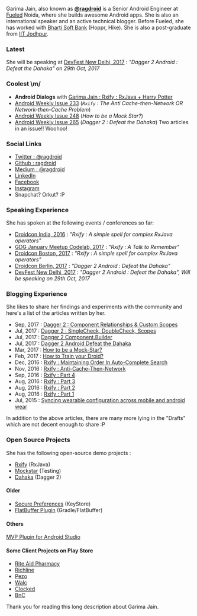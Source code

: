 Garima Jain, also known as [**@ragdroid**](https://twitter.com/ragdroid) is a Senior Android Engineer at [Fueled](https://fueled.com/) Noida, where she builds awesome Android apps. She is also an international speaker and an active technical blogger. Before Fueled, she has worked with [Bharti Soft Bank](https://www.crunchbase.com/organization/bsb) (Hoppr, Hike). She is also a post-graduate from [IIT Jodhpur](http://iitj.ac.in/).

### Latest 

She will be speaking at [DevFest New Delhi, 2017](https://www.meetup.com/GDGNewDelhi/events/243302149/) : *"Dagger 2 Android : Defeat the Dahaka"* on *29th Oct, 2017*

### Coolest \m/

 - **Android Dialogs** with [Garima Jain : Rxify : RxJava + Harry Potter](https://www.youtube.com/watch?v=5JO7Q6HO52w)
 - [Android Weekly Issue 233](http://androidweekly.net/issues/issue-233) (*`Rxify` : The Anti Cache-then-Network OR Network-then-Cache Problem*)
 - [Android Weekly Issue 248](http://androidweekly.net/issues/issue-248) (*How to be a Mock Star?*)
 - [Android Weekly Issue 265](http://androidweekly.net/issues/issue-265) (*Dagger 2 : Defeat the Dahaka*) Two articles in an issue!! Woohoo!

### Social Links
 - [Twitter : @ragdroid](https://twitter.com/ragdroid)
 - [Github : ragdroid](https://github.com/ragdroid/)
 - [Medium : @ragdroid](https://medium.com/@ragdroid)
 - [LinkedIn](https://www.linkedin.com/in/ragdroid/)
 - [Facebook](https://www.facebook.com/ragdr0id)
 - [Instagram](https://www.instagram.com/ragdr0id/)
 - Snapchat? Orkut? :P
 
### Speaking Experience

She has spoken at the following events / conferences so far:

 - [Droidcon India, 2016](https://hasgeek.tv/droidconin/droidconin-2016-day-1/1258-rxify-a-simple-spell-for-complex-rxjava-operators) : *"Rxify : A simple spell for complex RxJava operators"*
 - [GDG January Meetup Codelab, 2017](https://github.com/gdgnewdelhi/talks/blob/master/past_talk_titles.md) : *"Rxify : A Talk to Remember"*
 - [Droidcon Boston, 2017](https://academy.realm.io/posts/rxify-rxjava-operators-droid-boston-jain-2017/) : *"Rxify : A simple spell for complex RxJava operators"*
 - [Droidcon Berlin, 2017](https://www.youtube.com/watch?v=iczp_toHxmA) : *"Dagger 2 Android : Defeat the Dahaka"*
 - [DevFest New Delhi, 2017](https://www.meetup.com/GDGNewDelhi/events/243302149/) : *"Dagger 2 Android : Defeat the Dahaka", Will be speaking on 29th Oct, 2017*
 
### Blogging Experience 

She likes to share her findings and experiments with the community and here's a list of the articles written by her.

 - Sep, 2017 : [Dagger 2 : Component Relationships & Custom Scopes](https://proandroiddev.com/dagger-2-component-relationships-custom-scopes-8d7e05e70a37)
 - Jul, 2017 : [Dagger 2 : SingleCheck, DoubleCheck, Scopes](https://proandroiddev.com/dagger-2-check-singlecheck-doublecheck-scopes-4ee48fc31736)
 - Jul, 2017 : [Dagger 2 Component.Builder](https://proandroiddev.com/dagger-2-component-builder-1f2b91237856)
 - Jul, 2017 : [Dagger 2 Android Defeat the Dahaka](https://proandroiddev.com/dagger-2-android-defeat-the-dahaka-b1c542233efc)
 - Mar, 2017 : [How to be a Mock-Star?](https://medium.com/fueled-android/how-to-be-a-mock-star-fc00714d8c2f)
 - Feb, 2017 : [How to Train your Droid?](https://medium.com/@ragdroid/how-to-train-your-droid-1188e39f98be)
 - Dec, 2016 : [Rxify : Maintaining Order In Auto-Complete Search](https://medium.com/fueled-android/rxify-maintaining-order-in-auto-complete-search-d5c46ba26578)
 - Nov, 2016 : [Rxify : Anti-Cache-Then-Network](http://www.andevcon.com/news/rxify-the-anti-cache-then-network-or-network-then-cache-problem)
 - Sep, 2016 : [Rxify : Part 4](https://medium.com/fueled-android/rxify-a-simple-spell-for-complex-rxjava-operators-part-4-eb929d3e2240)
 - Aug, 2016 : [Rxify : Part 3](https://medium.com/fueled-android/rxify-a-simple-spell-for-complex-rxjava-operators-part-3-44e2b3535cce)
 - Aug, 2016 : [Rxify : Part 2](https://medium.com/fueled-android/rxify-a-simple-spell-for-complex-rxjava-operators-part-2-b82b379f5c7f)
 - Aug, 2016 : [Rxify : Part 1](https://medium.com/fueled-android/rxify-a-simple-spell-for-complex-rxjava-operators-part-1-4c31921583c4)
 - Jul, 2015 : [Syncing wearable configuration across mobile and android wear](https://medium.com/fueled-android/syncing-wearable-22136eca6acd)
 
 In addition to the above articles, there are many more lying in the "Drafts" which are not decent enough to share :P

### Open Source Projects

She has the following open-source demo projects :

 - [Rxify](https://github.com/ragdroid/rxify) (RxJava)
 - [Mockstar](https://github.com/ragdroid/mockstar) (Testing)
 - [Dahaka](https://github.com/ragdroid/Dahaka) (Dagger 2)

#### Older
 - [Secure Preferences](https://github.com/ophio/secure-preferences) (KeyStore)
 - [FlatBuffer Plugin](https://github.com/ophio/flatbuffer-gradle-plugin) (Gradle/FlatBuffer)


#### Others
[MVP Plugin for Android Studio](https://plugins.jetbrains.com/plugin/8341-mvp-generator)

#### Some Client Projects on Play Store

 - [Rite Aid Pharmacy](https://play.google.com/store/apps/details?id=com.riteaid.android&hl=en)
 - [Richline](https://play.google.com/store/apps/details?id=com.richline.ela&hl=en)
 - [Pezo](https://play.google.com/store/apps/details?id=com.fueled.pezo&hl=en)
 - [Walc](https://play.google.com/store/apps/details?id=com.walcinc.walc&hl=en)
 - [Clocked](https://play.google.com/store/apps/details?id=com.fueled.clocked)
 - [BnC](https://play.google.com/store/apps/developer?id=Barnes+%26+Noble+College&hl=en)
 
 Thank you for reading this long description about Garima Jain.


